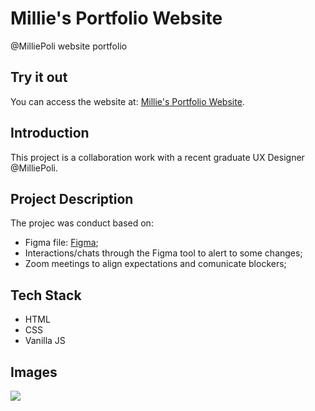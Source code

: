 # Millie's Portfolio Website
@MilliePoli website portfolio

## Try it out
You can access the website at: [Millie's Portfolio Website](https://milliepoli.netlify.app).

## Introduction
This project is a collaboration work with a recent graduate UX Designer @MilliePoli.

<!-- It was an excellent opportunity to spend more time in the back end, building the Split logic. I also made a unit test and used the TDD approach to help me find a way to solve the problem. -->

## Project Description
The projec was conduct based on:
- Figma file: [Figma](https://www.figma.com/file/jymFtfQsG6BAMvY8b97YiV/Millie---Portfolio?node-id=307%3A22);
- Interactions/chats through the Figma tool to alert to some changes;
- Zoom meetings to align expectations and comunicate blockers;

<!-- If you (like many other people) are tired of making sign-in / sign-up for every site they want to use, this is the proper application for you. You just have to create a group, add the members and share the link with your friends to start splitting your expenses and keep track of who owes who. -->

<!-- ## Usage
* Name a group
* Add some inicial members
* Share the link with the **universally unique identifier** with the members
* Add the expenses you like to share
* And settle up with your friends -->

## Tech Stack
* HTML
* CSS
* Vanilla JS

## Images
<!-- ![gif](./public/gif.gif) -->
<img src="./images/readme" />

